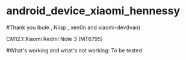 # android_device_xiaomi_hennessy
#Thank you lbule , Niisp , xen0n and xiaomi-dev(Ivan)

CM12.1 Xiaomi Redmi Note 3 (MT6795)

#What's working and what's not working:
To be tested
